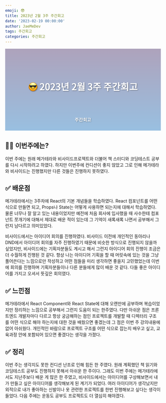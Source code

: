 ```yaml
---
emoji: 😎
title: 2023년 2월 3주 주간회고
date: '2023-02-19 00:00:00'
author: JaeMeDev
tags: 주간회고
categories: 주간회고
---
```


![thumbnail](img/thumbnail.png)

## 🤷‍♂️ 이번주에는?

이번 주에는 원래 메가테라와 비사이드프로젝트와 더불어 책 스터디와 코딩테스트 공부를 다시 시작하려고 하였다. 하지만 이번주에 컨디션이 좋지 않았고 그로 인해 메가테라와 비사이드는 진행했지만 다른 것들은 진행하지 못하였다.

## ✅ 배운점

메가테라에서는 3주차에 React의 기본 개념들을 학습하였다. React 컴포넌트를 어떤 식으로 만들면 되고, Props나 State는 어떻게 사용하면 되는지에 대해서 학습하였다. 물론 너무나 잘 알고 있는 내용이었지만 예전에 처음 회사에 입사했을 때 사수한테 컴포넌트 쪼개기에 대해서 제대로 배운 적이 있는데 그 기억이 새록새록 나면서 공부해서 그런지 남다르고 의미있었다.

비사이드에서는 아이디어 회의를 진행하였다. 비사이드 이전에 개인적인 동아리나 DND에서 아이디어 회의를 자주 진행하였기 때문에 비슷한 방식으로 진행되지 않을까 싶었지만, 비사이드에는 기획자분들도 계시고 해서 그런지 아이디어 회의 진행이 조금은 더 수월하게 진행된 것 같다. 항상 나는 아이디어 기획을 할 때 머릿속에 있는 것을 그냥 풀어쓴다는 느낌으로만 작성하고 어떤 점들을 미리 생각하면 좋을지 고민했었는데 이번에 회의를 진행하며 기획자분들이나 다른 분들에게 많이 배운 것 같다. 다들 좋은 아이디어를 가지고 오셔서 뜻깊은 회의였다.

## ✅ 느낀점

메가테라에서 React Component와 React State에 대해 오랜만에 공부하며 복습이었지만 정리하는 느낌으로 공부해서 그런지 도움이 되는 한주였다. 다만 아쉬운 점은 프론트엔드 개발자마다 다르고 항상 궁금해하는 점인 프로젝트를 개발할 때 디렉터리 구조를 어떤 식으로 해야 하는지에 대한 것을 배웠으면 좋겠는데 그 점은 이번 주 강의내용에 없어 아쉬웠다. 개인적인 바람으로 프로젝트 구조를 어떤 식으로 잡는지 배우고 싶고, 교육과정 안에 포함되어 있으면 좋겠다는 생각을 가졌다.

## ✅ 정리

이번 주는 생각지도 못한 컨디션 난조로 인해 힘든 한 주였다. 원래 계획했던 책 읽기와 코딩테스트 공부도 진행하지 못해서 아쉬운 한 주이다. 그래도 이번 주에는 메가테라에서도 지난주보다 배운 게 많은 한 주였고, 비사이드에서는 아이디어를 구상해보면서 내가 만들고 싶은 아이디어를 생각해보게 된 계기가 되었다. 여러 아이디어가 생각났지만 외적으로 내가 좋아하는 신발이나 옷 관련한 프로젝트를 한번 진행해보고 싶다는 생각이 들었다. 다음 주에는 운동도 공부도 프로젝트도 더 열심히 해야겠다.
